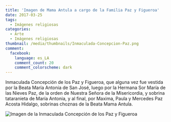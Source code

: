 ```yaml
---
title: 'Imagen de Mama Antula a cargo de la Familia Paz y Figueroa'
date: 2017-03-25
tags:
  - Imágenes religiosas
categories:
  - Arte
  - Imágenes religiosas
thumbnail: /media/thumbnails/Inmaculada-Concepcion-Paz.png
comment:
  facebook:
    language: es_LA
    comment_count: 20
    comment_colorscheme: dark  
---
```

Inmaculada Concepción de los Paz y Figueroa, que alguna vez fue vestida por la Beata María Antonia de San José<!-- more -->, luego por la Hermana Sor María de las Nieves Paz, de la orden de Nuestra Señora de la Misericordia, y sobrina tataranieta de María Antonia, y al final, por Maxima, Paula y Mercedes Paz Acosta Hidalgo, sobrinas choznas de la Beata Mama Antula.

![Imagen de la Inmaculada Concepción de los Paz y Figueroa](/media/fotos/Inmaculada-Concepcion-Paz.jpeg)
